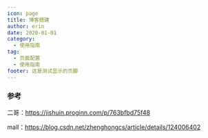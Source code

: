 ```yaml
---
icon: page
title: 博客搭建
author: erin
date: 2020-01-01
category:
  - 使用指南
tag:
  - 页面配置
  - 使用指南
footer: 这是测试显示的页脚
---
```


### 参考

二哥：https://jishuin.proginn.com/p/763bfbd75f48

mall：https://blog.csdn.net/zhenghongcs/article/details/124006402
